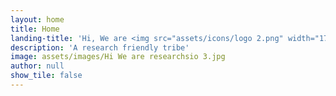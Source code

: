 ```yaml
---
layout: home
title: Home
landing-title: 'Hi, We are <img src="assets/icons/logo 2.png" width="170" height="50" alt="Researchsio">'
description: 'A research friendly tribe'
image: assets/images/Hi We are researchsio 3.jpg
author: null
show_tile: false
---
```


